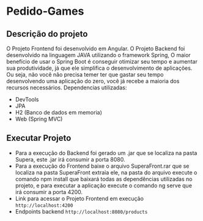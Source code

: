 # Pedido-Games

## Descrição do projeto
O Projeto Frontend foi desenvolvido em Angular.
O Projeto Backend foi desenvolvido na linguagem JAVA utilizando o framework Spring, O maior benefício de usar o Spring Boot é conseguir otimizar seu tempo e aumentar sua produtividade, já que ele simplifica o desenvolvimento de aplicações. Ou seja, não você não precisa temer ter que gastar seu tempo desenvolvendo uma aplicação do zero, você já recebe a maioria dos recursos necessários.
Dependencias utilizadas:
 * DevTools 
 * JPA 
 * H2 (Banco de dados em memoria) 
 * Web (Spring MVC)

## Executar Projeto
  * Para a execução do Backend foi gerado um .jar que se localiza na pasta Supera, este .jar irá consumir a porta 8080.
  * Para a execução do Frontend baixe o arquivo SuperaFront.rar que se localiza na pasta SuperaFront extraia ele, na pasta do arquivo execute o comando npm install que baixará todas as dependências utilizadas no projeto, e para executar a aplicação execute o comando ng serve que irá consumir a porta 4200.
  * Link para acessar o Projeto Frontend em execução ```http://localhost:4200```
  * Endpoints backend ```http://localhost:8080/products```
